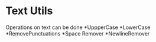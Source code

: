 # Text Utils 
Operations on text can be done 
*UppperCase
*LowerCase
*RemovePunctuations
*Space Remover
*NewlineRemover
